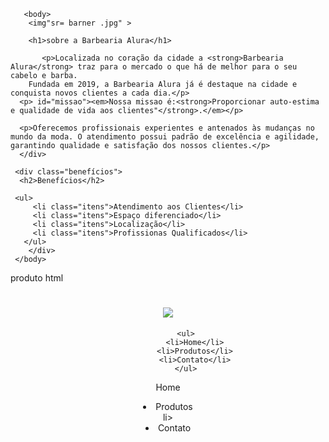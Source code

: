 <!DOCTYPE html>
<html lang="pt-br">
    <head>
        <meta charset="UTF-8">
        <title>Barbearia Alura</title>
        <link.rel="stylesheet".href="style.css">
        </head>
        
       <body>
        <img"sr= barner .jpg" >
    
        <h1>sobre a Barbearia Alura</h1>
    
           <p>Localizada no coração da cidade a <strong>Barbearia Alura</strong> traz para o mercado o que há de melhor para o seu cabelo e barba. 
        Fundada em 2019, a Barbearia Alura já é destaque na cidade e conquista novos clientes a cada dia.</p>
      <p> id="missao"><em>Nossa missao é:<strong>Proporcionar auto-estima e qualidade de vida aos clientes"</strong>.</em></p>

      <p>Oferecemos profissionais experientes e antenados às mudanças no mundo da moda. O atendimento possui padrão de excelência e agilidade, garantindo qualidade e satisfação dos nossos clientes.</p>
      </div>

     <div class="benefícios">
      <h2>Benefícios</h2>

     <ul>
         <li class="itens">Atendimento aos Clientes</li>
         <li class="itens">Espaço diferenciado</li>
         <li class="itens">Localização</li>
         <li class="itens">Profissionas Qualificados</li>
       </ul>
        </div>
     </body>
</html>

produto html 

<!DOCTYPE html>
<html>
    <head>
        <meta charset="UTF-8">
        <title>Produtos - Barbearia Alura</title>
        <link rel="stylesheet" href="produtos.css">
    </head>
    <body>
        <header>
            <h1><img src="logo.png"></h1>

            <ul>
                <li>Home</li>
                <li>Produtos</li>
                <li>Contato</li>
            </ul>
<lii>Home</li>
<li>Produtos</li>li>
<li>Contato</li>
            </ul>
        </header>
    </body>
</html>
















